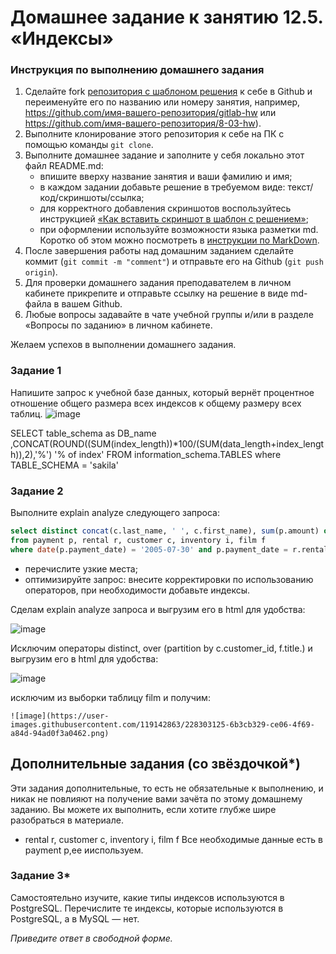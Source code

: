 # Домашнее задание к занятию 12.5. «Индексы»

### Инструкция по выполнению домашнего задания

1. Сделайте fork [репозитория c шаблоном решения](https://github.com/netology-code/sys-pattern-homework) к себе в Github и переименуйте его по названию или номеру занятия, например, https://github.com/имя-вашего-репозитория/gitlab-hw или https://github.com/имя-вашего-репозитория/8-03-hw).
2. Выполните клонирование этого репозитория к себе на ПК с помощью команды `git clone`.
3. Выполните домашнее задание и заполните у себя локально этот файл README.md:
   - впишите вверху название занятия и ваши фамилию и имя;
   - в каждом задании добавьте решение в требуемом виде: текст/код/скриншоты/ссылка;
   - для корректного добавления скриншотов воспользуйтесь инструкцией [«Как вставить скриншот в шаблон с решением»](https://github.com/netology-code/sys-pattern-homework/blob/main/screen-instruction.md);
   - при оформлении используйте возможности языка разметки md. Коротко об этом можно посмотреть в [инструкции по MarkDown](https://github.com/netology-code/sys-pattern-homework/blob/main/md-instruction.md).
4. После завершения работы над домашним заданием сделайте коммит (`git commit -m "comment"`) и отправьте его на Github (`git push origin`).
5. Для проверки домашнего задания преподавателем в личном кабинете прикрепите и отправьте ссылку на решение в виде md-файла в вашем Github.
6. Любые вопросы задавайте в чате учебной группы и/или в разделе «Вопросы по заданию» в личном кабинете.

Желаем успехов в выполнении домашнего задания.

### Задание 1

Напишите запрос к учебной базе данных, который вернёт процентное отношение общего размера всех индексов к общему размеру всех таблиц.
![image](https://user-images.githubusercontent.com/119142863/227450918-4c337649-7cfe-40ee-bdbb-8bae57db2d65.png)

SELECT table_schema as DB_name
	,CONCAT(ROUND((SUM(index_length))*100/(SUM(data_length+index_length)),2),'%') '% of index'
FROM information_schema.TABLES where TABLE_SCHEMA = 'sakila'

### Задание 2

Выполните explain analyze следующего запроса:
```sql
select distinct concat(c.last_name, ' ', c.first_name), sum(p.amount) over (partition by c.customer_id, f.title)
from payment p, rental r, customer c, inventory i, film f
where date(p.payment_date) = '2005-07-30' and p.payment_date = r.rental_date and r.customer_id = c.customer_id and i.inventory_id = r.inventory_id
```
- перечислите узкие места;
- оптимизируйте запрос: внесите корректировки по использованию операторов, при необходимости добавьте индексы.

Сделам explain analyze запроса и выгрузим его в html для удобства:

![image](https://user-images.githubusercontent.com/119142863/228230451-28339d0d-ab36-4b65-bc41-8720e7a90e4b.png)

Исключим операторы distinct, over (partition by c.customer_id, f.title.) и выгрузим его в html для удобства:

![image](https://user-images.githubusercontent.com/119142863/228232972-2a04d807-d493-4a47-95da-ff3cc9031499.png)

	
исключим из выборки таблицу film и получим:

```
![image](https://user-images.githubusercontent.com/119142863/228303125-6b3cb329-ce06-4f69-a84d-94ad0f3a0462.png)

```

## Дополнительные задания (со звёздочкой*)
Эти задания дополнительные, то есть не обязательные к выполнению, и никак не повлияют на получение вами зачёта по этому домашнему заданию. Вы можете их выполнить, если хотите глубже шире разобраться в материале.
- rental r, customer c, inventory i, film f
   Все необходимые данные есть в payment p,ее ииспользуем.
### Задание 3*

Самостоятельно изучите, какие типы индексов используются в PostgreSQL. Перечислите те индексы, которые используются в PostgreSQL, а в MySQL — нет.

*Приведите ответ в свободной форме.*
